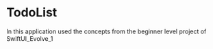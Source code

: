 # TodoList 

In this application used the concepts from the beginner level project of SwiftUI_Evolve_1 

